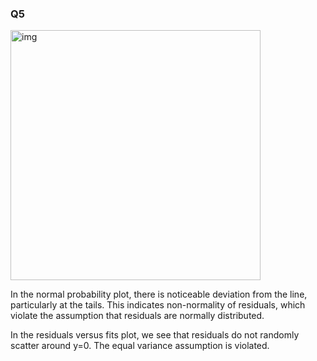### Q5
<img width="400" alt="img" src="https://github.com/user-attachments/assets/1e24a86f-f41d-431d-b6bc-e291d56fdc15/">

In the normal probability plot, there is noticeable deviation from the line, particularly at the tails. This indicates non-normality of residuals, which violate the assumption that residuals are normally distributed.  

In the residuals versus fits plot, we see that residuals do not randomly scatter around y=0. The equal variance assumption is violated.  
